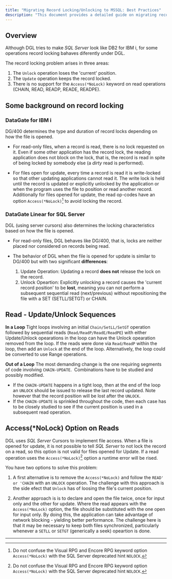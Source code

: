 ```yaml
---
title: "Migrating Record Locking/Unlocking to MSSQL: Best Practices"
description: "This document provides a detailed guide on migrating record locking and unlocking mechanisms from legacy systems to SQL Server, including best practices, potential challenges, and solutions to ensure data integrity and concurrency control."
---
```


## Overview

Although DGL tries to make _SQL Server_ look like DB2 for IBM i, for some operations record locking bahaves diferently under DGL.

The record locking problem arises in three areas: 
 1. The `Unlock` operation loses the 'current' position.
 2. The `Update` operation keeps the record locked.
 3. There is no support for the  `Access(*NoLock)` keyword on read operations (CHAIN, READ, READP, READE, READPE).

## Some background on record locking

### DataGate for IBM i

DG/400 determines the type and duration of record locks depending on how the file is opened.

 - For read-only files, when a record is read, there is no lock requested on it. Even if some other application has the record lock, the reading application does not block on the lock, that is, the record is read in spite of being locked by somebody else (a _dirty_ read is performed).

 - For files open for update, every time a record is read it is write-locked so that other updating applications cannot read it. The write lock is held until the record is updated or explicitly unlocked by the application or when the program uses the file to position or read another record. <br/>Additionally for files opened for update, the read op-codes have an option `Access(*NoLock)`[^1] to avoid locking the record.

### DataGate Linear for SQL Server

DGL (using server cursors) also determines the locking characteristics based on how the file is opened.

 - For read-only files, DGL behaves like DG/400, that is, locks are neither placed nor considered on records being read.

 - The behavior of DGL when the file is opened for update is similar to DG/400 but with two significant **differences**:
    1. Update Operation: Updating a record **does not** release the lock on the record.
    2. Unlock Opeartion: Explicitly unlocking a record causes the 'current record position' to be **lost**, meaning you can not perform a subsequent sequential read (next/previous) without repositioning the file with a SET (SETLL/SETGT) or CHAIN.

## Read - Update/Unlock Sequences

**In a Loop**
Tight loops involving an initial `Chain/SetLL/SetGT` operation followed by  sequential reads (`Read/ReadP/ReadE/ReadPE`) with either Update/Unlock opearations in the loop can have the Unlock opearation removed from the loop. If the reads were done via `Read/ReadP` within the loop, then add an `Unlock` at the end of the loop. Alternatively, the loop could be converted to use Range operations.

**Out of a Loop**
The most demanding change is the one requiring segments of code involving `CHAIN-UPDATE`.  Combinations have to be studied and possibly modified. 

* If the `CHAIN-UPDATE` happens in a tight loop, then at the end of the loop an `UNLOCK` should be issued to release the last record updated. Note however that the record position will be lost after the `UNLOCK`.
* If the `CHAIN-UPDATE` is sprinkled throughout the code, then each case has to be closely studied to see if the current position is used in a subsequent read operation.

## Access(*NoLock) Option on Reads

DGL uses _SQL Server_ Cursors to implement file access.  When a file is opened for update, it is not possible to tell _SQL Server_ to not lock the record on a read, so this option is not valid for files opened for Update.  If a read operation uses the `Access(*NoLock)`[^1] option a runtime error will be rised.

You have two options to solve this problem: 
 1. A first alternative is to remove the `Access(*NoLock)` and follow the `READ' or 'CHAIN` with an `UNLOCK` operation. The challenge with this approach is the side efect that `Unlock` has of loosing the file's current position.
 
 2. Another approach is is to declare and open the file twice, once for input only and the other for update. Where the read appears with the `Access(*NoLock)` option, the file should be substituted with the one open for input only. By doing this, the application can take advantage of network blocking - yielding better performance. The challenge here is that it may be necessary to keep both files synchronized, particularly whenever a `SETLL` or `SETGT` (generically a seek) opeartion is done.
 

----

[^1]: Do not confuse the Visual RPG and Encore RPG keyword option `Access(*NoLock)` with the SQL Server deprecated hint `NOLOCK`.